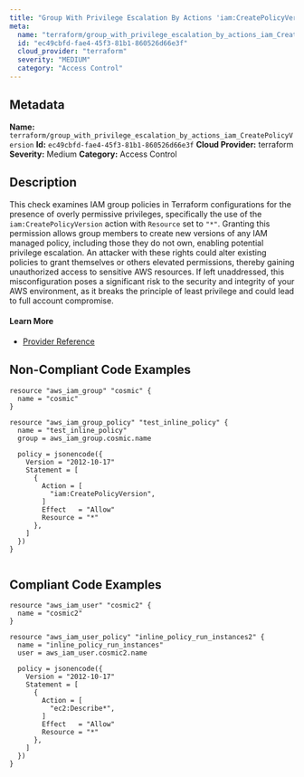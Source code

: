 ```yaml
---
title: "Group With Privilege Escalation By Actions 'iam:CreatePolicyVersion'"
meta:
  name: "terraform/group_with_privilege_escalation_by_actions_iam_CreatePolicyVersion"
  id: "ec49cbfd-fae4-45f3-81b1-860526d66e3f"
  cloud_provider: "terraform"
  severity: "MEDIUM"
  category: "Access Control"
---
```

## Metadata
**Name:** `terraform/group_with_privilege_escalation_by_actions_iam_CreatePolicyVersion`
**Id:** `ec49cbfd-fae4-45f3-81b1-860526d66e3f`
**Cloud Provider:** terraform
**Severity:** Medium
**Category:** Access Control
## Description
This check examines IAM group policies in Terraform configurations for the presence of overly permissive privileges, specifically the use of the `iam:CreatePolicyVersion` action with `Resource` set to `"*"`. Granting this permission allows group members to create new versions of any IAM managed policy, including those they do not own, enabling potential privilege escalation. An attacker with these rights could alter existing policies to grant themselves or others elevated permissions, thereby gaining unauthorized access to sensitive AWS resources. If left unaddressed, this misconfiguration poses a significant risk to the security and integrity of your AWS environment, as it breaks the principle of least privilege and could lead to full account compromise.

#### Learn More

 - [Provider Reference](https://registry.terraform.io/providers/hashicorp/aws/latest/docs/resources/iam_group_policy#policy)

## Non-Compliant Code Examples
```aws
resource "aws_iam_group" "cosmic" {
  name = "cosmic"
}

resource "aws_iam_group_policy" "test_inline_policy" {
  name = "test_inline_policy"
  group = aws_iam_group.cosmic.name

  policy = jsonencode({
    Version = "2012-10-17"
    Statement = [
      {
        Action = [
          "iam:CreatePolicyVersion",
        ]
        Effect   = "Allow"
        Resource = "*"
      },
    ]
  })
}


```

## Compliant Code Examples
```aws
resource "aws_iam_user" "cosmic2" {
  name = "cosmic2"
}

resource "aws_iam_user_policy" "inline_policy_run_instances2" {
  name = "inline_policy_run_instances"
  user = aws_iam_user.cosmic2.name

  policy = jsonencode({
    Version = "2012-10-17"
    Statement = [
      {
        Action = [
          "ec2:Describe*",
        ]
        Effect   = "Allow"
        Resource = "*"
      },
    ]
  })
}

```